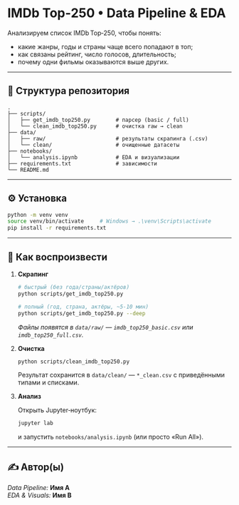 # IMDb Top‑250 • Data Pipeline & EDA

Анализируем список IMDb Top‑250, чтобы понять:

- какие жанры, годы и страны чаще всего попадают в топ;
- как связаны рейтинг, число голосов, длительность;
- почему одни фильмы оказываются выше других.

---

## 📁 Структура репозитория

```
.
├── scripts/
│   ├── get_imdb_top250.py        # парсер (basic / full)
│   └── clean_imdb_top250.py      # очистка raw → clean
├── data/
│   ├── raw/                      # результаты скрапинга (.csv)
│   └── clean/                    # очищенные датасеты
├── notebooks/
│   └── analysis.ipynb            # EDA и визуализации
├── requirements.txt              # зависимости
└── README.md
```

---

## ⚙️ Установка

```bash
python -m venv venv
source venv/bin/activate     # Windows → .\venv\Scripts\activate
pip install -r requirements.txt
```

---

## 🚀 Как воспроизвести

1. **Скрапинг**

   ```bash
   # быстрый (без года/страны/актёров)
   python scripts/get_imdb_top250.py

   # полный (год, страна, актёры, ~5‑10 мин)
   python scripts/get_imdb_top250.py --deep
   ```

   _Файлы появятся в `data/raw/`
   — `imdb_top250_basic.csv` или `imdb_top250_full.csv`._

2. **Очистка**

   ```bash
   python scripts/clean_imdb_top250.py
   ```

   Результат сохранится в `data/clean/`
   — `*_clean.csv` с приведёнными типами и списками.

3. **Анализ**

   Открыть Jupyter‑ноутбук:

   ```bash
   jupyter lab
   ```

   и запустить `notebooks/analysis.ipynb`
   (или просто «Run All»).

---

## ✍️ Автор(ы)

_Data Pipeline:_ **Имя A**  
_EDA & Visuals:_ **Имя B**
